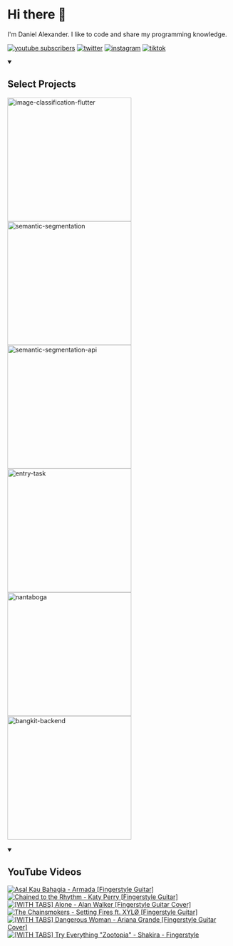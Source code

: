 # Hi there 👋

<p>I'm Daniel Alexander. I like to code and share my programming knowledge.</p>

<!-- Social badges section -->
<!-- Badges with custom icons - https://github.com/DenverCoder1/custom-icon-badges -->
<!-- View counter - https://github.com/DenverCoder1/Simple-View-Counter -->
<p align="left">
  <a href="https://www.youtube.com/channel/UCiywQf9i39QRnhLPdduVNUw?sub_confirmation=1">
    <img alt="youtube subscribers" title="Subscribe to my YouTube channel" src="https://custom-icon-badges.demolab.com/youtube/channel/subscribers/UCiywQf9i39QRnhLPdduVNUw?label=heydanzo&style=for-the-badge&logoColor=white&labelColor=CE4630&logo=video"/></a>
  <a href="https://twitter.com/heydanzo">
    <img alt="twitter" title="Follow me on Twitter" src="https://img.shields.io/badge/heydanzo-1DA1F2?style=for-the-badge&logo=twitter&logoColor=white"/></a>
  <a href="https://www.youtube.com/channel/UCiywQf9i39QRnhLPdduVNUw?sub_confirmation=1">
    <img alt="instagram" title="Follow me on Instagram" src="https://img.shields.io/badge/heydanzo-E4405F?style=for-the-badge&logo=instagram&logoColor=white"/></a>
  <a href="https://www.tiktok.com/@heydanzo?is_from_webapp=1&sender_device=pc">
    <img alt="tiktok" title="Follow me on Tiktok" src="https://img.shields.io/badge/heydanzo-000000?style=for-the-badge&logo=tiktok&logoColor=white"/></a>
</p>

<details open>
    <summary><h2>Select Projects</h2></summary>
  <p align="left">
    <a href="https://github.com/realdanielalexander/image-classification-flutter"><img align="center" width="278" src="https://github-readme-stats.vercel.app/api/pin/?username=realdanielalexander&repo=image-classification-flutter&theme=react&bg_color=1F222E&title_color=77E1FF&hide_border=true&icon_color=F8D866&show_icons=false&" alt="image-classification-flutter"></a>
    <a href="https://github.com/realdanielalexander/semantic-segmentation"><img align="center" width="278" src="https://github-readme-stats.vercel.app/api/pin/?username=realdanielalexander&repo=semantic-segmentation&theme=react&bg_color=1F222E&title_color=77E1FF&hide_border=true&icon_color=F8D866&show_icons=false" alt="semantic-segmentation"></a>
    <a href="https://github.com/realdanielalexander/semantic-segmentation-api"><img  align="center" width="278" src="https://github-readme-stats.vercel.app/api/pin/?username=realdanielalexander&repo=semantic-segmentation-api&theme=react&bg_color=1F222E&title_color=77E1FF&hide_border=true&icon_color=F8D866&show_icons=false" alt="semantic-segmentation-api"></a>
    <a href="https://github.com/realdanielalexander/entry-task"><img align="center" width="278" src="https://github-readme-stats.vercel.app/api/pin/?username=realdanielalexander&repo=entry-task&theme=react&bg_color=1F222E&title_color=77E1FF&hide_border=true&icon_color=F8D866&show_icons=false" alt="entry-task"></a>
    <a href="https://github.com/realdanielalexander/nantaboga"><img align="center" width="278" src="https://github-readme-stats.vercel.app/api/pin/?username=realdanielalexander&repo=nantaboga&theme=react&bg_color=1F222E&title_color=77E1FF&hide_border=true&icon_color=F8D866&show_icons=false" alt="nantaboga"></a>
    <a href="https://github.com/realdanielalexander/bangkit-backend"><img align="center" width="278" src="https://github-readme-stats.vercel.app/api/pin/?username=realdanielalexander&repo=bangkit-backend&theme=react&bg_color=1F222E&title_color=77E1FF&hide_border=true&icon_color=F8D866&show_icons=false" alt="bangkit-backend"></a>
  </p>
</details>

<details open>
    <summary><h2>YouTube Videos</h2></summary>

<!-- BEGIN YOUTUBE-CARDS -->
[![Asal Kau Bahagia - Armada [Fingerstyle Guitar]](https://ytcards.demolab.com/?id=Md0JsvxRMb4&title=Asal+Kau+Bahagia+-+Armada+%5BFingerstyle+Guitar%5D&lang=en&timestamp=1499698637&background_color=%230d1117&title_color=%23ffffff&stats_color=%23dedede&max_title_lines=1&width=250&border_radius=5 "Asal Kau Bahagia - Armada [Fingerstyle Guitar]")](https://www.youtube.com/watch?v=Md0JsvxRMb4)
[![Chained to the Rhythm - Katy Perry [Fingerstyle Guitar]](https://ytcards.demolab.com/?id=Bnwm4G4-Ax4&title=Chained+to+the+Rhythm+-+Katy+Perry+%5BFingerstyle+Guitar%5D&lang=en&timestamp=1490166926&background_color=%230d1117&title_color=%23ffffff&stats_color=%23dedede&max_title_lines=1&width=250&border_radius=5 "Chained to the Rhythm - Katy Perry [Fingerstyle Guitar]")](https://www.youtube.com/watch?v=Bnwm4G4-Ax4)
[![[WITH TABS] Alone - Alan Walker [Fingerstyle Guitar Cover]](https://ytcards.demolab.com/?id=F_FRZmePyZI&title=%5BWITH+TABS%5D+Alone+-+Alan+Walker+%5BFingerstyle+Guitar+Cover%5D&lang=en&timestamp=1484064367&background_color=%230d1117&title_color=%23ffffff&stats_color=%23dedede&max_title_lines=1&width=250&border_radius=5 "[WITH TABS] Alone - Alan Walker [Fingerstyle Guitar Cover]")](https://www.youtube.com/watch?v=F_FRZmePyZI)
[![The Chainsmokers - Setting Fires ft. XYLØ [Fingerstyle Guitar]](https://ytcards.demolab.com/?id=z97c8s8uhUY&title=The+Chainsmokers+-+Setting+Fires+ft.+XYL%C3%98+%5BFingerstyle+Guitar%5D&lang=en&timestamp=1478929663&background_color=%230d1117&title_color=%23ffffff&stats_color=%23dedede&max_title_lines=1&width=250&border_radius=5 "The Chainsmokers - Setting Fires ft. XYLØ [Fingerstyle Guitar]")](https://www.youtube.com/watch?v=z97c8s8uhUY)
[![[WITH TABS] Dangerous Woman - Ariana Grande [Fingerstyle Guitar Cover]](https://ytcards.demolab.com/?id=_aZm9yEH-_k&title=%5BWITH+TABS%5D+Dangerous+Woman+-+Ariana+Grande+%5BFingerstyle+Guitar+Cover%5D&lang=en&timestamp=1459878027&background_color=%230d1117&title_color=%23ffffff&stats_color=%23dedede&max_title_lines=1&width=250&border_radius=5 "[WITH TABS] Dangerous Woman - Ariana Grande [Fingerstyle Guitar Cover]")](https://www.youtube.com/watch?v=_aZm9yEH-_k)
[![[WITH TABS] Try Everything "Zootopia" - Shakira - Fingerstyle](https://ytcards.demolab.com/?id=5pwrwqwx9Ms&title=%5BWITH+TABS%5D+Try+Everything+%22Zootopia%22+-+Shakira+-+Fingerstyle&lang=en&timestamp=1457928610&background_color=%230d1117&title_color=%23ffffff&stats_color=%23dedede&max_title_lines=1&width=250&border_radius=5 "[WITH TABS] Try Everything \"Zootopia\" - Shakira - Fingerstyle")](https://www.youtube.com/watch?v=5pwrwqwx9Ms)
<!-- END YOUTUBE-CARDS -->

</details>

<!--
**realdanielalexander/realdanielalexander** is a ✨ _special_ ✨ repository because its `README.md` (this file) appears on your GitHub profile.

Here are some ideas to get you started:

- 🔭 I’m currently working on ...
- 🌱 I’m currently learning ...
- 👯 I’m looking to collaborate on ...
- 🤔 I’m looking for help with ...
- 💬 Ask me about ...
- 📫 How to reach me: ...
- 😄 Pronouns: ...
- ⚡ Fun fact: ...
-->

